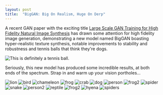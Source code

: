 ```yaml
---
layout: post
title:  "BigGAN: Big On Realism, Huge On Derp"
---
```


A recent GAN paper with the exciting title
[Large Scale GAN Training for High Fidelity Natural Image Synthesis](https://arxiv.org/abs/1809.11096)
has drawn some attention for high fidelity image generation, demonstrating
a new model named BigGAN boasting hyper-realistic texture synthesis, notable
improvements to stability and robustness and tennis balls that think they're dogs.

![This is definitely a tennis ball.](assets/images/definitelyatennisball.png)

Seriously, this new model has produced some incredible results, at both ends
of the spectrum. Strap in and warm up your vision portholes...

![lion](assets/images/lion.jpg)
![bird](assets/images/bird.jpg)
![chameleon](assets/images/chameleon.jpg)
![frog](assets/images/frog.jpg)
![crab](assets/images/crab.jpg)
![dog](assets/images/dog.jpg)
![person](assets/images/person.jpg)
![frog2](assets/images/frog2.jpg)
![spider](assets/images/spider.jpg)
![snake](assets/images/snake.jpg)
![person2](assets/images/person2.jpg)
![reptile](assets/images/reptile.jpg)
![frog2](assets/images/frog2.jpg)
![hyena](assets/images/hyena.jpg)
![spiders](assets/images/spiders.jpg)
